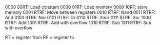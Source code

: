 0000 00RT: Load constant
0000 01RT: Load memory
0000 10RF: store memory
0001 RTRF: Move between registers
0010 RTRF: Nand
0011 RTRF: And
0100 RTRF: Nor
0101 RTRF: Or
0110 RTRF: Xnor
0111 RTRF: Xor
1000 RTRF: Add
1001 RTRF: Add with overflow
1010 RTRF: Sub
1011 RTRF: Sub with overflow

RT = register from
RF = register to
